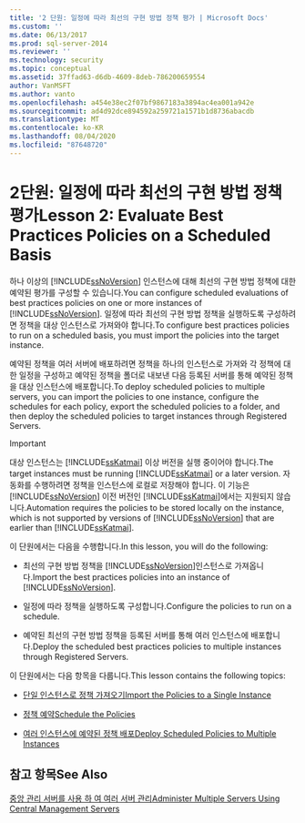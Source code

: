 ```yaml
---
title: '2 단원: 일정에 따라 최선의 구현 방법 정책 평가 | Microsoft Docs'
ms.custom: ''
ms.date: 06/13/2017
ms.prod: sql-server-2014
ms.reviewer: ''
ms.technology: security
ms.topic: conceptual
ms.assetid: 37ffad63-d6db-4609-8deb-786200659554
author: VanMSFT
ms.author: vanto
ms.openlocfilehash: a454e38ec2f07bf9867183a3894ac4ea001a942e
ms.sourcegitcommit: ad4d92dce894592a259721a1571b1d8736abacdb
ms.translationtype: MT
ms.contentlocale: ko-KR
ms.lasthandoff: 08/04/2020
ms.locfileid: "87648720"
---
```

# <a name="lesson-2-evaluate-best-practices-policies-on-a-scheduled-basis"></a><span data-ttu-id="4d40f-102">2단원: 일정에 따라 최선의 구현 방법 정책 평가</span><span class="sxs-lookup"><span data-stu-id="4d40f-102">Lesson 2: Evaluate Best Practices Policies on a Scheduled Basis</span></span>
  <span data-ttu-id="4d40f-103">하나 이상의 [!INCLUDE[ssNoVersion](../includes/ssnoversion-md.md)] 인스턴스에 대해 최선의 구현 방법 정책에 대한 예약된 평가를 구성할 수 있습니다.</span><span class="sxs-lookup"><span data-stu-id="4d40f-103">You can configure scheduled evaluations of best practices policies on one or more instances of [!INCLUDE[ssNoVersion](../includes/ssnoversion-md.md)].</span></span> <span data-ttu-id="4d40f-104">일정에 따라 최선의 구현 방법 정책을 실행하도록 구성하려면 정책을 대상 인스턴스로 가져와야 합니다.</span><span class="sxs-lookup"><span data-stu-id="4d40f-104">To configure best practices policies to run on a scheduled basis, you must import the policies into the target instance.</span></span>  
  
 <span data-ttu-id="4d40f-105">예약된 정책을 여러 서버에 배포하려면 정책을 하나의 인스턴스로 가져와 각 정책에 대한 일정을 구성하고 예약된 정책을 폴더로 내보낸 다음 등록된 서버를 통해 예약된 정책을 대상 인스턴스에 배포합니다.</span><span class="sxs-lookup"><span data-stu-id="4d40f-105">To deploy scheduled policies to multiple servers, you can import the policies to one instance, configure the schedules for each policy, export the scheduled policies to a folder, and then deploy the scheduled policies to target instances through Registered Servers.</span></span>  
  
> [!IMPORTANT]  
>  <span data-ttu-id="4d40f-106">대상 인스턴스는 [!INCLUDE[ssKatmai](../includes/sskatmai-md.md)] 이상 버전을 실행 중이어야 합니다.</span><span class="sxs-lookup"><span data-stu-id="4d40f-106">The target instances must be running [!INCLUDE[ssKatmai](../includes/sskatmai-md.md)] or a later version.</span></span> <span data-ttu-id="4d40f-107">자동화를 수행하려면 정책을 인스턴스에 로컬로 저장해야 합니다. 이 기능은 [!INCLUDE[ssNoVersion](../includes/ssnoversion-md.md)] 이전 버전인 [!INCLUDE[ssKatmai](../includes/sskatmai-md.md)]에서는 지원되지 않습니다.</span><span class="sxs-lookup"><span data-stu-id="4d40f-107">Automation requires the policies to be stored locally on the instance, which is not supported by versions of [!INCLUDE[ssNoVersion](../includes/ssnoversion-md.md)] that are earlier than [!INCLUDE[ssKatmai](../includes/sskatmai-md.md)].</span></span>  
  
 <span data-ttu-id="4d40f-108">이 단원에서는 다음을 수행합니다.</span><span class="sxs-lookup"><span data-stu-id="4d40f-108">In this lesson, you will do the following:</span></span>  
  
-   <span data-ttu-id="4d40f-109">최선의 구현 방법 정책을 [!INCLUDE[ssNoVersion](../includes/ssnoversion-md.md)]인스턴스로 가져옵니다.</span><span class="sxs-lookup"><span data-stu-id="4d40f-109">Import the best practices policies into an instance of [!INCLUDE[ssNoVersion](../includes/ssnoversion-md.md)].</span></span>  
  
-   <span data-ttu-id="4d40f-110">일정에 따라 정책을 실행하도록 구성합니다.</span><span class="sxs-lookup"><span data-stu-id="4d40f-110">Configure the policies to run on a schedule.</span></span>  
  
-   <span data-ttu-id="4d40f-111">예약된 최선의 구현 방법 정책을 등록된 서버를 통해 여러 인스턴스에 배포합니다.</span><span class="sxs-lookup"><span data-stu-id="4d40f-111">Deploy the scheduled best practices policies to multiple instances through Registered Servers.</span></span>  
  
 <span data-ttu-id="4d40f-112">이 단원에서는 다음 항목을 다룹니다.</span><span class="sxs-lookup"><span data-stu-id="4d40f-112">This lesson contains the following topics:</span></span>  
  
-   [<span data-ttu-id="4d40f-113">단일 인스턴스로 정책 가져오기</span><span class="sxs-lookup"><span data-stu-id="4d40f-113">Import the Policies to a Single Instance</span></span>](../../2014/tutorials/import-the-policies-to-a-single-instance.md)  
  
-   [<span data-ttu-id="4d40f-114">정책 예약</span><span class="sxs-lookup"><span data-stu-id="4d40f-114">Schedule the Policies</span></span>](../../2014/tutorials/schedule-the-policies.md)  
  
-   [<span data-ttu-id="4d40f-115">여러 인스턴스에 예약된 정책 배포</span><span class="sxs-lookup"><span data-stu-id="4d40f-115">Deploy Scheduled Policies to Multiple Instances</span></span>](../../2014/tutorials/deploy-scheduled-policies-to-multiple-instances.md)  
  
## <a name="see-also"></a><span data-ttu-id="4d40f-116">참고 항목</span><span class="sxs-lookup"><span data-stu-id="4d40f-116">See Also</span></span>  
 [<span data-ttu-id="4d40f-117">중앙 관리 서버를 사용 하 여 여러 서버 관리</span><span class="sxs-lookup"><span data-stu-id="4d40f-117">Administer Multiple Servers Using Central Management Servers</span></span>](../relational-databases/administer-multiple-servers-using-central-management-servers.md)  
  
  
